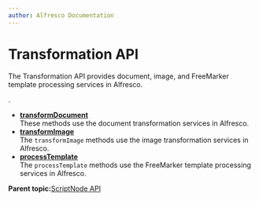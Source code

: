 ```yaml
---
author: Alfresco Documentation
---
```


# Transformation API

The Transformation API provides document, image, and FreeMarker template processing services in Alfresco.

.

-   **[transformDocument](../references/API-JS-Transformation-document.md)**  
These methods use the document transformation services in Alfresco.
-   **[transformImage](../references/API-JS-Transformation-image.md)**  
The `transformImage` methods use the image transformation services in Alfresco.
-   **[processTemplate](../references/API-JS-Transformation-freemarker.md)**  
The `processTemplate` methods use the FreeMarker template processing services in Alfresco.

**Parent topic:**[ScriptNode API](../references/API-JS-ScriptNode.md)


